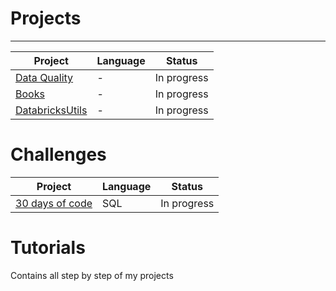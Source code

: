 # Projects 
 --------------------------------------------------
| Project | Language | Status |
| ------- | -------- | ------ |
| [Data Quality](https://github.com/Fernandaraujo/DataQuality) | - | In progress |
| [Books](https://github.com/Fernandaraujo/Books) | - | In progress |
| [DatabricksUtils](https://github.com/Fernandaraujo/DatabricksUtils) | - | In progress |


# Challenges

| Project | Language | Status |
| ------- | -------- | ------ |
| [30 days of code](https://github.com/Fernandaraujo/30days) | SQL | In progress |




 # Tutorials 
 Contains all step by step of my projects
